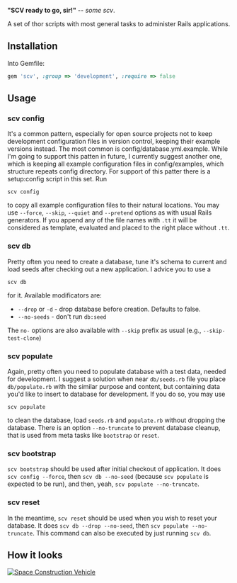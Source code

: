**"SCV ready to go, sir!"** -- *some scv*.

A set of thor scripts with most general tasks to administer Rails applications.

## Installation ##

Into Gemfile:

```ruby
gem 'scv', :group => 'development', :require => false
```

## Usage ##

### scv config ###

It's a common pattern, especially for open source projects not to keep development configuration files in version control, keeping their example versions instead. The most common is config/database.yml.example. While I'm going to support this patten in future, I currently suggest another one, which is keeping all example configuration files in config/examples, which structure repeats config directory. For support of this patter there is a setup:config script in this set. Run

```shell
scv config
```

to copy all example configuration files to their natural locations. You may use `--force`, `--skip`, `--quiet` and `--pretend` options as with usual Rails generators. If you append any of the file names with `.tt` it will be considered as template, evaluated and placed to the right place without `.tt`.

### scv db ###

Pretty often you need to create a database, tune it's schema to current and load seeds after checking out a new application. I advice you to use a

```shell
scv db
```

for it. Available modificators are:

* `--drop` or `-d` - drop database before creation. Defaults to false.
* `--no-seeds` - don't run `db:seed`

The `no-` options are also available with `--skip` prefix as usual (e.g., `--skip-test-clone`)

### scv populate ###

Again, pretty often you need to populate database with a test data, needed for development. I suggest a solution when near `db/seeds.rb` file you place `db/populate.rb` with the similar purpose and content, but containing data you'd like to insert to database for development. If you do so, you may use

```shell
scv populate
```

to clean the database, load `seeds.rb` and `populate.rb` without dropping the database. There is an option `--no-truncate` to prevent database cleanup, that is used from meta tasks like `bootstrap` or `reset`.

### scv bootstrap ###

`scv bootstrap` should be used after initial checkout of application. It does `scv config --force`, then `scv db --no-seed` (because `scv populate` is expected to be run), and then, yeah, `scv populate --no-truncate`.

### scv reset ###

In the meantime, `scv reset` should be used when you wish to reset your database. It does `scv db --drop --no-seed`, then `scv populate --no-truncate`. This command can also be executed by just running `scv db`.

## How it looks ##

[![Space Construction Vehicle](http://i.minus.com/iXECZqiT0Ab7h.jpeg)](http://eu.battle.net/sc2/en/game/unit/scv)
